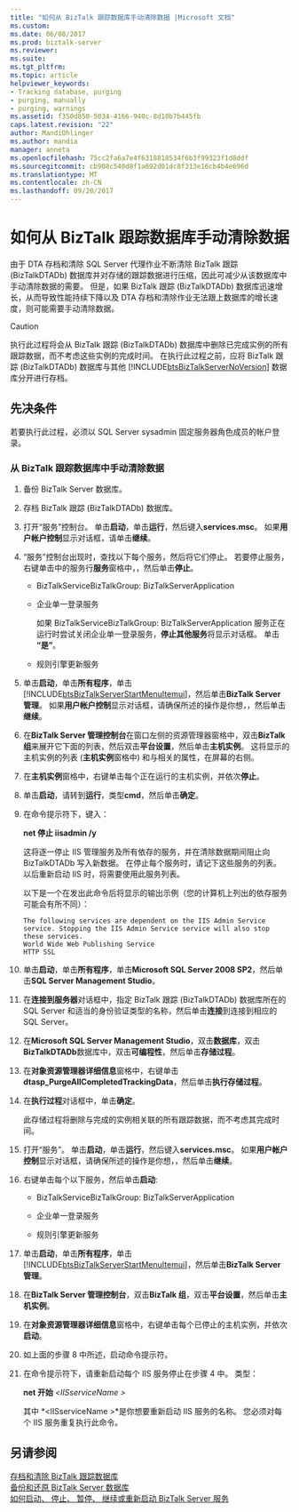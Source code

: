 ```yaml
---
title: "如何从 BizTalk 跟踪数据库手动清除数据 |Microsoft 文档"
ms.custom: 
ms.date: 06/08/2017
ms.prod: biztalk-server
ms.reviewer: 
ms.suite: 
ms.tgt_pltfrm: 
ms.topic: article
helpviewer_keywords:
- Tracking database, purging
- purging, manually
- purging, warnings
ms.assetid: f350d850-5034-4166-940c-8d10b7b445fb
caps.latest.revision: "22"
author: MandiOhlinger
ms.author: mandia
manager: anneta
ms.openlocfilehash: 75cc2fa6a7e4f6318818534f6b3f99323f1d8ddf
ms.sourcegitcommit: cb908c540d8f1a692d01dc8f313e16cb4b4e696d
ms.translationtype: MT
ms.contentlocale: zh-CN
ms.lasthandoff: 09/20/2017
---
```

# <a name="how-to-manually-purge-data-from-the-biztalk-tracking-database"></a>如何从 BizTalk 跟踪数据库手动清除数据
由于 DTA 存档和清除 SQL Server 代理作业不断清除 BizTalk 跟踪 (BizTalkDTADb) 数据库并对存储的跟踪数据进行压缩，因此可减少从该数据库中手动清除数据的需要。 但是，如果 BizTalk 跟踪 (BizTalkDTADb) 数据库迅速增长，从而导致性能持续下降以及 DTA 存档和清除作业无法跟上数据库的增长速度，则可能需要手动清除数据。  
  
> [!CAUTION]
>  执行此过程将会从 BizTalk 跟踪 (BizTalkDTADb) 数据库中删除已完成实例的所有跟踪数据，而不考虑这些实例的完成时间。 在执行此过程之前，应将 BizTalk 跟踪 (BizTalkDTADb) 数据库与其他 [!INCLUDE[btsBizTalkServerNoVersion](../includes/btsbiztalkservernoversion-md.md)] 数据库分开进行存档。  
  
## <a name="prerequisites"></a>先决条件  
 若要执行此过程，必须以 SQL Server sysadmin 固定服务器角色成员的帐户登录。  
  
### <a name="to-manually-purge-data-from-the-biztalk-tracking-database"></a>从 BizTalk 跟踪数据库中手动清除数据  
  
1.  备份 BizTalk Server 数据库。  
  
2.  存档 BizTalk 跟踪 (BizTalkDTADb) 数据库。  
  
3.  打开“服务”控制台。 单击**启动**，单击**运行**，然后键入**services.msc**。 如果**用户帐户控制**显示对话框，请单击**继续**。  
  
4.  “服务”控制台出现时，查找以下每个服务，然后将它们停止。 若要停止服务，右键单击中的服务行**服务**窗格中，，然后单击**停止**。  
  
    -   BizTalkServiceBizTalkGroup: BizTalkServerApplication  
  
    -   企业单一登录服务  
  
         如果 BizTalkServiceBizTalkGroup: BizTalkServerApplication 服务正在运行时尝试关闭企业单一登录服务，**停止其他服务**将显示对话框。 单击 **“是”**。  
  
    -   规则引擎更新服务  
  
5.  单击**启动**，单击**所有程序**，单击[!INCLUDE[btsBizTalkServerStartMenuItemui](../includes/btsbiztalkserverstartmenuitemui-md.md)]，然后单击**BizTalk Server 管理**。 如果**用户帐户控制**显示对话框，请确保所述的操作是你想，，然后单击**继续**。  
  
6.  在**BizTalk Server 管理控制台**在窗口左侧的资源管理器窗格中，双击**BizTalk 组**来展开它下面的列表，然后双击**平台设置**，然后单击**主机实例**。 这将显示的主机实例的列表 (**主机实例**窗格中) 和与相关的属性，在屏幕的右侧。  
  
7.  在**主机实例**窗格中，右键单击每个正在运行的主机实例，并依次**停止**。  
  
8.  单击**启动**，请转到**运行**，类型**cmd**，然后单击**确定**。  
  
9. 在命令提示符下，键入：  
  
     **net 停止 iisadmin /y**  
  
     这将逐一停止 IIS 管理服务及所有依存的服务，并在清除数据期间阻止向 BizTalkDTADb 写入新数据。 在停止每个服务时，请记下这些服务的列表。 以后重新启动 IIS 时，将需要使用此服务列表。  
  
     以下是一个在发出此命令后将显示的输出示例（您的计算机上列出的依存服务可能会有所不同）：  
  
    ```  
    The following services are dependent on the IIS Admin Service service. Stopping the IIS Admin Service service will also stop these services.  
    World Wide Web Publishing Service  
    HTTP SSL  
    ```  
  
10. 单击**启动**，单击**所有程序**，单击**Microsoft SQL Server 2008 SP2**，然后单击**SQL Server Management Studio**。  
  
11. 在**连接到服务器**对话框中，指定 BizTalk 跟踪 (BizTalkDTADb) 数据库所在的 SQL Server 和适当的身份验证类型的名称，然后单击**连接**到连接到相应的 SQL Server。  
  
12. 在**Microsoft SQL Server Management Studio**，双击**数据库**，双击**BizTalkDTADb**数据库中，双击**可编程性**，然后单击**存储过程**。  
  
13. 在**对象资源管理器详细信息**窗格中，右键单击**dtasp_PurgeAllCompletedTrackingData**，然后单击**执行存储过程**。  
  
14. 在**执行过程**对话框中，单击**确定**。  
  
     此存储过程将删除与完成的实例相关联的所有跟踪数据，而不考虑其完成时间。  
  
15. 打开“服务”。 单击**启动**，单击**运行**，然后键入**services.msc**。 如果**用户帐户控制**显示对话框，请确保所述的操作是你想，，然后单击**继续**。  
  
16. 右键单击每个以下服务，然后单击**启动**:  
  
    -   BizTalkServiceBizTalkGroup: BizTalkServerApplication  
  
    -   企业单一登录服务  
  
    -   规则引擎更新服务  
  
17. 单击**启动**，单击**所有程序**，单击[!INCLUDE[btsBizTalkServerStartMenuItemui](../includes/btsbiztalkserverstartmenuitemui-md.md)]，然后单击**BizTalk Server 管理**。  
  
18. 在**BizTalk Server 管理控制台**，双击**BizTalk 组**，双击**平台设置**，然后单击**主机实例**。  
  
19. 在**对象资源管理器详细信息**窗格中，右键单击每个已停止的主机实例，并依次**启动**。  
  
20. 如上面的步骤 8 中所述，启动命令提示符。  
  
21. 在命令提示符下，请重新启动每个 IIS 服务停止在步骤 4 中。 类型：  
  
     **net 开始**  *\<IISserviceName >*  
  
     其中 *\<IISserviceName >*是你想要重新启动 IIS 服务的名称。 您必须对每个 IIS 服务重复执行此命令。  
  
## <a name="see-also"></a>另请参阅  
 [存档和清除 BizTalk 跟踪数据库](../core/archiving-and-purging-the-biztalk-tracking-database.md)   
 [备份和还原 BizTalk Server 数据库](../core/backing-up-and-restoring-biztalk-server-databases.md)   
 [如何启动、 停止、 暂停、 继续或重新启动 BizTalk Server 服务](../core/how-to-start-stop-pause-resume-or-restart-biztalk-server-services.md)
